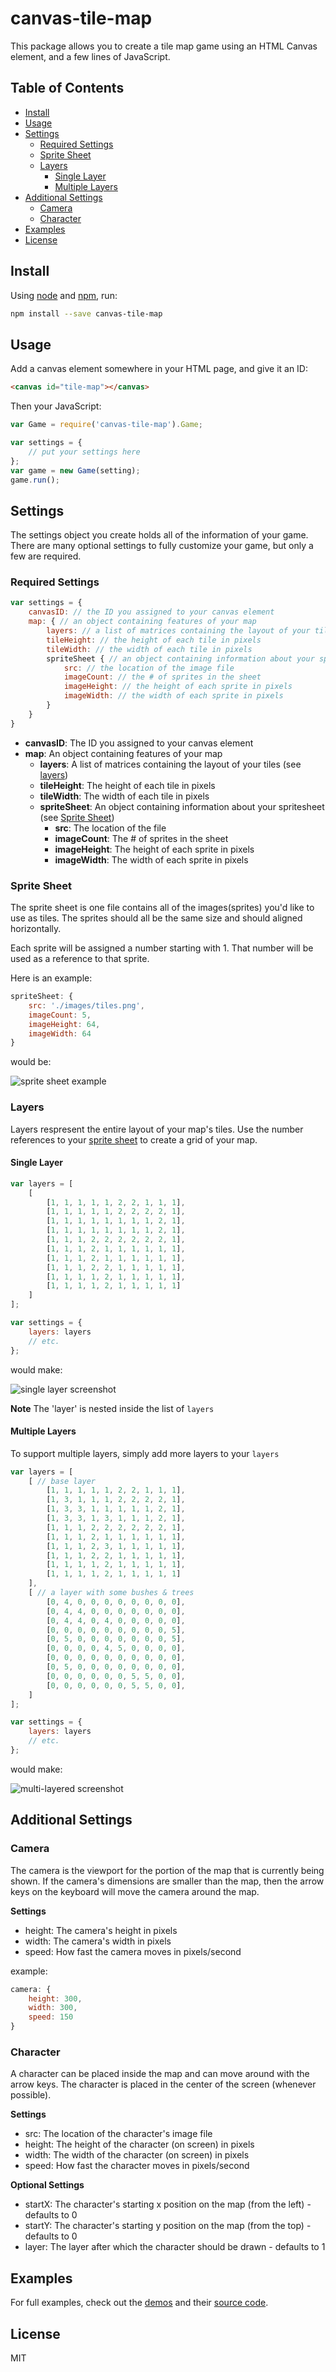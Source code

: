 # canvas-tile-map

This package allows you to create a tile map game using an HTML Canvas element, and a few lines of JavaScript.

## Table of Contents

- [Install](#install)
- [Usage](#usage)
- [Settings](#settings)
  - [Required Settings](#required-settings)
  - [Sprite Sheet](#sprite-sheet)
  - [Layers](#layers)
      - [Single Layer](#single-layer)
      - [Multiple Layers](#multiple-layers)
- [Additional Settings](#additional-settings)
    - [Camera](#camera)
    - [Character](#character)
- [Examples](#settings)
- [License](#license)

## Install

Using [node](https://nodejs.org) and [npm](https://npmjs.com), run:

```sh
npm install --save canvas-tile-map
```

## Usage

Add a canvas element somewhere in your HTML page, and give it an ID:

```html
<canvas id="tile-map"></canvas>
```

Then your JavaScript:

```js
var Game = require('canvas-tile-map').Game;

var settings = {
    // put your settings here
};
var game = new Game(setting);
game.run();
```

## Settings

The settings object you create holds all of the information of your game. There are many optional settings to fully customize your game, but only a few are required.

### Required Settings

```js
var settings = {
    canvasID: // the ID you assigned to your canvas element
    map: { // an object containing features of your map
        layers: // a list of matrices containing the layout of your tiles
        tileHeight: // the height of each tile in pixels
        tileWidth: // the width of each tile in pixels
        spriteSheet { // an object containing information about your spritesheet
            src: // the location of the image file
            imageCount: // the # of sprites in the sheet
            imageHeight: // the height of each sprite in pixels
            imageWidth: // the width of each sprite in pixels
        }
    }
}
```

- **canvasID**: The ID you assigned to your canvas element
- **map**: An object containing features of your map
    - **layers**: A list of matrices containing the layout of your tiles (see [layers](#layers))
    - **tileHeight**: The height of each tile in pixels
    - **tileWidth**: The width of each tile in pixels
    - **spriteSheet**: An object containing information about your spritesheet (see [Sprite Sheet](#sprite-sheet))
        - **src**: The location of the file
        - **imageCount**: The # of sprites in the sheet
        - **imageHeight**: The height of each sprite in pixels
        - **imageWidth**: The width of each sprite in pixels

### Sprite Sheet

The sprite sheet is one file contains all of the images(sprites) you'd like to use as tiles. The sprites should all be the same size and should aligned horizontally.

Each sprite will be assigned a number starting with 1. That number will be used as a reference to that sprite.

Here is an example:

```js
spriteSheet: {
    src: './images/tiles.png',
    imageCount: 5,
    imageHeight: 64,
    imageWidth: 64
}
```
would be:

![sprite sheet example](./src/examples/static/images/tiles.png)

### Layers

Layers respresent the entire layout of your map's tiles. Use the number references to your [sprite sheet](#sprite-sheet) to create a grid of your map.

#### Single Layer

```js
var layers = [
    [
        [1, 1, 1, 1, 1, 2, 2, 1, 1, 1],
        [1, 1, 1, 1, 1, 2, 2, 2, 2, 1],
        [1, 1, 1, 1, 1, 1, 1, 1, 2, 1],
        [1, 1, 1, 1, 1, 1, 1, 1, 2, 1],
        [1, 1, 1, 2, 2, 2, 2, 2, 2, 1],
        [1, 1, 1, 2, 1, 1, 1, 1, 1, 1],
        [1, 1, 1, 2, 1, 1, 1, 1, 1, 1],
        [1, 1, 1, 2, 2, 1, 1, 1, 1, 1],
        [1, 1, 1, 1, 2, 1, 1, 1, 1, 1],
        [1, 1, 1, 1, 2, 1, 1, 1, 1, 1]
    ]
];

var settings = {
    layers: layers
    // etc.
};
```
would make:

![single layer screenshot]()

**Note** The 'layer' is nested inside the list of `layers`

#### Multiple Layers

To support multiple layers, simply add more layers to your `layers`

```js
var layers = [
    [ // base layer
        [1, 1, 1, 1, 1, 2, 2, 1, 1, 1],
        [1, 3, 1, 1, 1, 2, 2, 2, 2, 1],
        [1, 3, 3, 1, 1, 1, 1, 1, 2, 1],
        [1, 3, 3, 1, 3, 1, 1, 1, 2, 1],
        [1, 1, 1, 2, 2, 2, 2, 2, 2, 1],
        [1, 1, 1, 2, 1, 1, 1, 1, 1, 1],
        [1, 1, 1, 2, 3, 1, 1, 1, 1, 1],
        [1, 1, 1, 2, 2, 1, 1, 1, 1, 1],
        [1, 1, 1, 1, 2, 1, 1, 1, 1, 1],
        [1, 1, 1, 1, 2, 1, 1, 1, 1, 1]
    ],
    [ // a layer with some bushes & trees
        [0, 4, 0, 0, 0, 0, 0, 0, 0, 0],
        [0, 4, 4, 0, 0, 0, 0, 0, 0, 0],
        [0, 4, 4, 0, 4, 0, 0, 0, 0, 0],
        [0, 0, 0, 0, 0, 0, 0, 0, 0, 5],
        [0, 5, 0, 0, 0, 0, 0, 0, 0, 5],
        [0, 0, 0, 0, 4, 5, 0, 0, 0, 0],
        [0, 0, 0, 0, 0, 0, 0, 0, 0, 0],
        [0, 5, 0, 0, 0, 0, 0, 0, 0, 0],
        [0, 0, 0, 0, 0, 0, 5, 5, 0, 0],
        [0, 0, 0, 0, 0, 0, 5, 5, 0, 0],
    ]
];

var settings = {
    layers: layers
    // etc.
};
```
would make:

![multi-layered screenshot]()

## Additional Settings

### Camera

The camera is the viewport for the portion of the map that is currently being shown. If the camera's dimensions are smaller than the map, then the arrow keys on the keyboard will move the camera around the map.

__Settings__
- height: The camera's height in pixels
- width: The camera's width in pixels
- speed: How fast the camera moves in pixels/second

example:
```js
camera: {
    height: 300,
    width: 300,
    speed: 150
}
```

### Character

A character can be placed inside the map and can move around with the arrow keys. The character is placed in the center of the screen (whenever possible).

__Settings__
- src: The location of the character's image file
- height: The height of the character (on screen) in pixels
- width: The width of the character (on screen) in pixels
- speed: How fast the character moves in pixels/second

__Optional Settings__
- startX: The character's starting x position on the map (from the left) - defaults to 0
- startY: The character's starting y position on the map (from the top) - defaults to 0
- layer: The layer after which the character should be drawn - defaults to 1

## Examples

For full examples, check out the [demos](https://rbcasperson.github.io/canvas-tile-map/) and their [source code](./src/examples).

## License

MIT